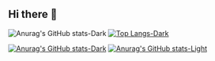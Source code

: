 ## Hi there 👋

![Anurag's GitHub stats-Dark](https://github-readme-stats.vercel.app/api?username=baosub&show_icons=true)
[![Top Langs-Dark](https://github-readme-stats.vercel.app/api/top-langs/?username=baosub)](https://github.com/baosub/github-readme-stats)

[![Anurag's GitHub stats-Dark](https://github-readme-stats.vercel.app/api?username=baosub&show_icons=true&theme=dark#gh-dark-mode-only)](https://github.com/baosub/github-readme-stats#gh-dark-mode-only)
[![Anurag's GitHub stats-Light](https://github-readme-stats.vercel.app/api?username=baosub&show_icons=true&theme=default#gh-light-mode-only)](https://github.com/baosub/github-readme-stats#gh-light-mode-only)

<!--
**baosub/baosub** is a ✨ _special_ ✨ repository because its `README.md` (this file) appears on your GitHub profile.

Here are some ideas to get you started:

- 🔭 I’m currently working on ...
- 🌱 I’m currently learning ...
- 👯 I’m looking to collaborate on ...
- 🤔 I’m looking for help with ...
- 💬 Ask me about ...
- 📫 How to reach me: ...
- 😄 Pronouns: ...
- ⚡ Fun fact: ...
-->
